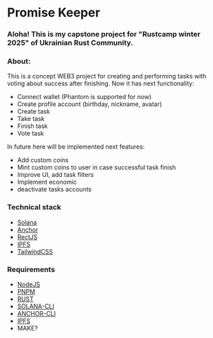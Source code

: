 # **Promise Keeper**

### Aloha! This is my capstone project for "Rustcamp winter 2025" of Ukrainian Rust Community.

### About:
This is a concept WEB3 project for creating and performing tasks with voting about success
after finishing.
Now it has next functionality:
- Connect wallet (Phantom is supported for now)
- Create profile account (birthday, nickname, avatar)
- Create task
- Take task
- Finish task
- Vote task

In future here will be implemented next features:
- Add custom coins
- Mint custom coins to user in case successful task finish
- Improve UI, add task filters 
- Implement economic
- deactivate tasks accounts

### Technical stack
- [Solana](https://solana.com/)
- [Anchor](https://www.anchor-lang.com/docs)
- [RectJS](https://react.dev/)
- [IPFS](https://ipfs.tech/)
- [TailwindCSS](https://tailwindcss.com/)

### Requirements
- [NodeJS](https://nodejs.org/uk)
- [PNPM](https://pnpm.io/uk/)
- [RUST](https://www.rust-lang.org/tools/install)
- [SOLANA-CLI](https://solana.com/ru/docs/intro/installation)
- [ANCHOR-CLI](https://www.anchor-lang.com/docs/installation)
- [IPFS](https://docs.ipfs.tech/install/ipfs-desktop/#ubuntu)
- MAKE?
